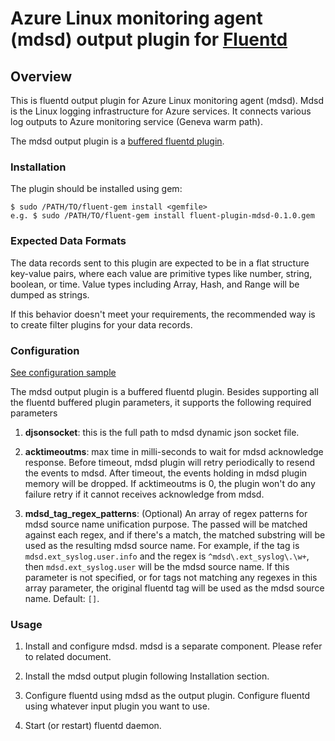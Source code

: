 # Azure Linux monitoring agent (mdsd) output plugin for [Fluentd](http://fluentd.org)

## Overview

This is fluentd output plugin for Azure Linux monitoring agent (mdsd).  Mdsd is the Linux logging infrastructure for Azure services. It connects various log outputs to Azure monitoring service (Geneva warm path).

The mdsd output plugin is a [buffered fluentd plugin](http://docs.fluentd.org/articles/buffer-plugin-overview).

### Installation

The plugin should be installed using gem:

    $ sudo /PATH/TO/fluent-gem install <gemfile>
    e.g. $ sudo /PATH/TO/fluent-gem install fluent-plugin-mdsd-0.1.0.gem

### Expected Data Formats

The data records sent to this plugin are expected to be in a flat structure key-value pairs, where each value are primitive types like number, string, boolean, or time. Value types including Array, Hash, and Range will be dumped as strings.

If this behavior doesn't meet your requirements, the recommended way is to create filter plugins for your data records.

### Configuration

<a href="src/fluent-plugin-mdsd/out_mdsd_sample.conf">See configuration sample</a>

The mdsd output plugin is a buffered fluentd plugin. Besides supporting all the fluentd buffered plugin parameters, it supports the following required parameters

  1) **djsonsocket**: this is the full path to mdsd dynamic json socket file.

  2) **acktimeoutms**: max time in milli-seconds to wait for mdsd acknowledge response. Before timeout, mdsd plugin will retry periodically to resend the events to mdsd. After timeout, the events holding in mdsd plugin memory will be dropped. If acktimeoutms is 0, the plugin won't do any failure retry if it cannot receives acknowledge from mdsd.

  3) **mdsd_tag_regex_patterns**: (Optional) An array of regex patterns for mdsd source name
unification purpose. The passed will be matched against each regex, and if there's a match,
the matched substring will be used as the resulting mdsd source name. For example, if the tag
is `mdsd.ext_syslog.user.info` and the regex is `^mdsd\.ext_syslog\.\w+`, then `mdsd.ext_syslog.user`
will be the mdsd source name.
If this parameter is not specified, or for tags not matching any regexes in this array parameter,
the original fluentd tag will be used as the mdsd source name. Default: `[]`.

### Usage

1) Install and configure mdsd. mdsd is a separate component. Please refer to related document.

2) Install the mdsd output plugin following Installation section.

3) Configure fluentd using mdsd as the output plugin. Configure fluentd using whatever input plugin you want to use.

4) Start (or restart) fluentd daemon.


